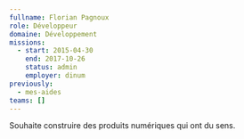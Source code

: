 ```yaml
---
fullname: Florian Pagnoux
role: Développeur
domaine: Développement
missions:
  - start: 2015-04-30
    end: 2017-10-26
    status: admin
    employer: dinum
previously:
  - mes-aides
teams: []
---
```

Souhaite construire des produits numériques qui ont du sens.
